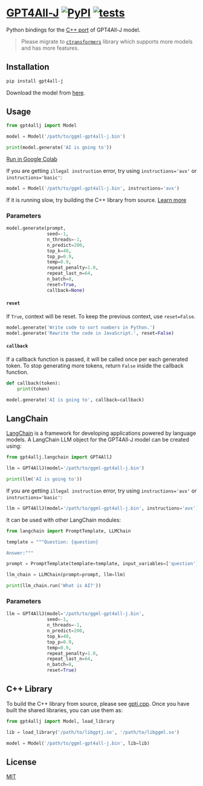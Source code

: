 # [GPT4All-J](https://github.com/marella/gpt4all-j) [![PyPI](https://img.shields.io/pypi/v/gpt4all-j)](https://pypi.org/project/gpt4all-j/) [![tests](https://github.com/marella/gpt4all-j/actions/workflows/tests.yml/badge.svg)](https://github.com/marella/gpt4all-j/actions/workflows/tests.yml)

Python bindings for the [C++ port][gptj.cpp] of GPT4All-J model.

> Please migrate to [`ctransformers`](https://github.com/marella/ctransformers) library which supports more models and has more features.

## Installation

```sh
pip install gpt4all-j
```

Download the model from [here](https://gpt4all.io/models/ggml-gpt4all-j-v1.3-groovy.bin).

## Usage

```py
from gpt4allj import Model

model = Model('/path/to/ggml-gpt4all-j.bin')

print(model.generate('AI is going to'))
```

[Run in Google Colab](https://colab.research.google.com/drive/1bd38-i1Qlx6_MvJyCTJOy7t8eHSNnqAx)

If you are getting `illegal instruction` error, try using `instructions='avx'` or `instructions='basic'`:

```py
model = Model('/path/to/ggml-gpt4all-j.bin', instructions='avx')
```

If it is running slow, try building the C++ library from source. [Learn more](https://github.com/marella/gpt4all-j#c-library)

### Parameters

```py
model.generate(prompt,
               seed=-1,
               n_threads=-1,
               n_predict=200,
               top_k=40,
               top_p=0.9,
               temp=0.9,
               repeat_penalty=1.0,
               repeat_last_n=64,
               n_batch=8,
               reset=True,
               callback=None)
```

#### `reset`

If `True`, context will be reset. To keep the previous context, use `reset=False`.

```py
model.generate('Write code to sort numbers in Python.')
model.generate('Rewrite the code in JavaScript.', reset=False)
```

#### `callback`

If a callback function is passed, it will be called once per each generated token. To stop generating more tokens, return `False` inside the callback function.

```py
def callback(token):
    print(token)

model.generate('AI is going to', callback=callback)
```

## LangChain

[LangChain](https://python.langchain.com/) is a framework for developing applications powered by language models. A LangChain LLM object for the GPT4All-J model can be created using:

```py
from gpt4allj.langchain import GPT4AllJ

llm = GPT4AllJ(model='/path/to/ggml-gpt4all-j.bin')

print(llm('AI is going to'))
```

If you are getting `illegal instruction` error, try using `instructions='avx'` or `instructions='basic'`:

```py
llm = GPT4AllJ(model='/path/to/ggml-gpt4all-j.bin', instructions='avx')
```

It can be used with other LangChain modules:

```py
from langchain import PromptTemplate, LLMChain

template = """Question: {question}

Answer:"""

prompt = PromptTemplate(template=template, input_variables=['question'])

llm_chain = LLMChain(prompt=prompt, llm=llm)

print(llm_chain.run('What is AI?'))
```

### Parameters

```py
llm = GPT4AllJ(model='/path/to/ggml-gpt4all-j.bin',
               seed=-1,
               n_threads=-1,
               n_predict=200,
               top_k=40,
               top_p=0.9,
               temp=0.9,
               repeat_penalty=1.0,
               repeat_last_n=64,
               n_batch=8,
               reset=True)
```

## C++ Library

To build the C++ library from source, please see [gptj.cpp][gptj.cpp]. Once you have built the shared libraries, you can use them as:

```py
from gpt4allj import Model, load_library

lib = load_library('/path/to/libgptj.so', '/path/to/libggml.so')

model = Model('/path/to/ggml-gpt4all-j.bin', lib=lib)
```

## License

[MIT](https://github.com/marella/gpt4all-j/blob/main/LICENSE)

[gptj.cpp]: https://github.com/marella/gptj.cpp
